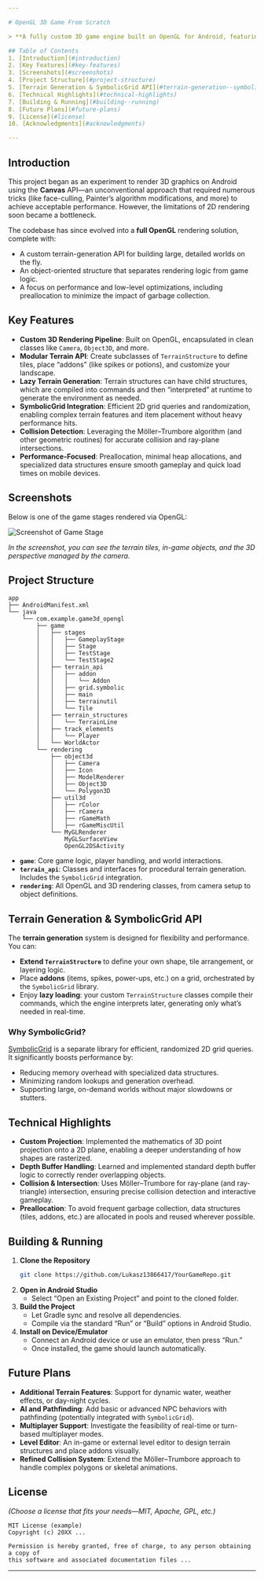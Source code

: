 ```yaml
---

# OpenGL 3D Game From Scratch

> **A fully custom 3D game engine built on OpenGL for Android, featuring a robust terrain generation API and lazy, on-the-fly world creation.**

## Table of Contents
1. [Introduction](#introduction)
2. [Key Features](#key-features)
3. [Screenshots](#screenshots)
4. [Project Structure](#project-structure)
5. [Terrain Generation & SymbolicGrid API](#terrain-generation--symbolicgrid-api)
6. [Technical Highlights](#technical-highlights)
7. [Building & Running](#building--running)
8. [Future Plans](#future-plans)
9. [License](#license)
10. [Acknowledgments](#acknowledgments)

---
```


## Introduction
This project began as an experiment to render 3D graphics on Android using the **Canvas** API—an unconventional approach that required numerous tricks (like face-culling, Painter’s algorithm modifications, and more) to achieve acceptable performance. However, the limitations of 2D rendering soon became a bottleneck.

The codebase has since evolved into a **full OpenGL** rendering solution, complete with:
- A custom terrain-generation API for building large, detailed worlds on the fly.
- An object-oriented structure that separates rendering logic from game logic.
- A focus on performance and low-level optimizations, including preallocation to minimize the impact of garbage collection.

## Key Features
- **Custom 3D Rendering Pipeline**: Built on OpenGL, encapsulated in clean classes like `Camera`, `Object3D`, and more.
- **Modular Terrain API**: Create subclasses of `TerrainStructure` to define tiles, place “addons” (like spikes or potions), and customize your landscape.
- **Lazy Terrain Generation**: Terrain structures can have child structures, which are compiled into commands and then “interpreted” at runtime to generate the environment as needed.
- **SymbolicGrid Integration**: Efficient 2D grid queries and randomization, enabling complex terrain features and item placement without heavy performance hits.
- **Collision Detection**: Leveraging the Möller–Trumbore algorithm (and other geometric routines) for accurate collision and ray-plane intersections.
- **Performance-Focused**: Preallocation, minimal heap allocations, and specialized data structures ensure smooth gameplay and quick load times on mobile devices.

## Screenshots
Below is one of the game stages rendered via OpenGL:

![Screenshot of Game Stage](https://github.com/user-attachments/assets/2b78fd37-cfe1-4630-b902-ea5328005814)

*In the screenshot, you can see the terrain tiles, in-game objects, and the 3D perspective managed by the camera.*

## Project Structure
```
app
├── AndroidManifest.xml
└── java
    └── com.example.game3d_opengl
        ├── game
        │   ├── stages
        │   │   ├── GameplayStage
        │   │   ├── Stage
        │   │   ├── TestStage
        │   │   └── TestStage2
        │   ├── terrain_api
        │   │   ├── addon
        │   │   │   └── Addon
        │   │   ├── grid.symbolic
        │   │   ├── main
        │   │   ├── terrainutil
        │   │   └── Tile
        │   ├── terrain_structures
        │   │   └── TerrainLine
        │   ├── track_elements
        │   │   └── Player
        │   └── WorldActor
        └── rendering
            ├── object3d
            │   ├── Camera
            │   ├── Icon
            │   ├── ModelRenderer
            │   ├── Object3D
            │   └── Polygon3D
            ├── util3d
            │   ├── rColor
            │   ├── rCamera
            │   ├── rGameMath
            │   ├── rGameMiscUtil
            └── MyGLRenderer
                MyGLSurfaceView
                OpenGL2DSActivity
```
- **`game`**: Core game logic, player handling, and world interactions.
- **`terrain_api`**: Classes and interfaces for procedural terrain generation. Includes the `SymbolicGrid` integration.
- **`rendering`**: All OpenGL and 3D rendering classes, from camera setup to object definitions.

## Terrain Generation & SymbolicGrid API
The **terrain generation** system is designed for flexibility and performance. You can:
- **Extend `TerrainStructure`** to define your own shape, tile arrangement, or layering logic.
- Place **addons** (items, spikes, power-ups, etc.) on a grid, orchestrated by the `SymbolicGrid` library.
- Enjoy **lazy loading**: your custom `TerrainStructure` classes compile their commands, which the engine interprets later, generating only what’s needed in real-time.

### Why SymbolicGrid?
[SymbolicGrid](https://github.com/Lukasz13866417/SymbolicGrid) is a separate library for efficient, randomized 2D grid queries. It significantly boosts performance by:
- Reducing memory overhead with specialized data structures.
- Minimizing random lookups and generation overhead.
- Supporting large, on-demand worlds without major slowdowns or stutters.

## Technical Highlights
- **Custom Projection**: Implemented the mathematics of 3D point projection onto a 2D plane, enabling a deeper understanding of how shapes are rasterized.
- **Depth Buffer Handling**: Learned and implemented standard depth buffer logic to correctly render overlapping objects.
- **Collision & Intersection**: Uses Möller–Trumbore for ray-plane (and ray-triangle) intersection, ensuring precise collision detection and interactive gameplay.
- **Preallocation**: To avoid frequent garbage collection, data structures (tiles, addons, etc.) are allocated in pools and reused wherever possible.

## Building & Running
1. **Clone the Repository**  
   ```bash
   git clone https://github.com/Lukasz13866417/YourGameRepo.git
   ```
2. **Open in Android Studio**  
   - Select “Open an Existing Project” and point to the cloned folder.
3. **Build the Project**  
   - Let Gradle sync and resolve all dependencies.
   - Compile via the standard “Run” or “Build” options in Android Studio.
4. **Install on Device/Emulator**  
   - Connect an Android device or use an emulator, then press “Run.”
   - Once installed, the game should launch automatically.

## Future Plans
- **Additional Terrain Features**: Support for dynamic water, weather effects, or day-night cycles.
- **AI and Pathfinding**: Add basic or advanced NPC behaviors with pathfinding (potentially integrated with `SymbolicGrid`).
- **Multiplayer Support**: Investigate the feasibility of real-time or turn-based multiplayer modes.
- **Level Editor**: An in-game or external level editor to design terrain structures and place addons visually.
- **Refined Collision System**: Extend the Möller–Trumbore approach to handle complex polygons or skeletal animations.

## License
*(Choose a license that fits your needs—MIT, Apache, GPL, etc.)*

```
MIT License (example)
Copyright (c) 20XX ...

Permission is hereby granted, free of charge, to any person obtaining a copy of 
this software and associated documentation files ...
```
---

